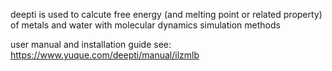 deepti is used to calcute free energy (and melting point or related property) of metals and water with molecular dynamics simulation methods

user manual and installation guide
see: https://www.yuque.com/deepti/manual/ilzmlb
